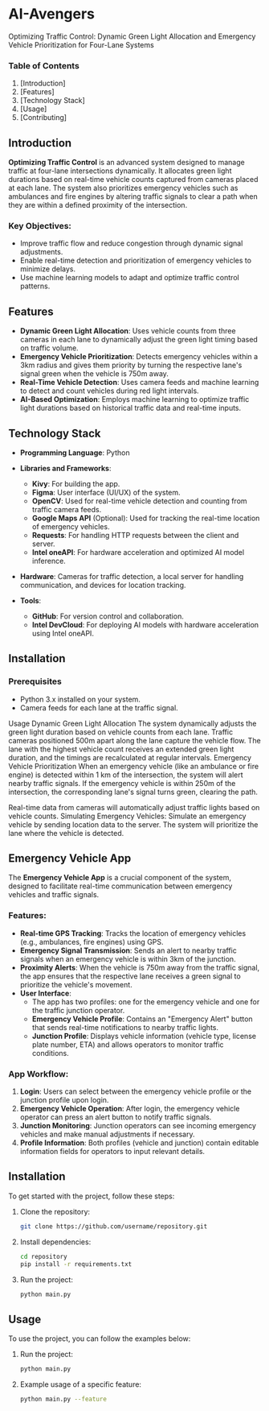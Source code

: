 # AI-Avengers
Optimizing Traffic Control: Dynamic Green Light Allocation and Emergency Vehicle Prioritization for Four-Lane Systems

### Table of Contents
1. [Introduction]
2. [Features]
3. [Technology Stack]
4. [Usage]
5. [Contributing]

## Introduction

**Optimizing Traffic Control** is an advanced system designed to manage traffic at four-lane intersections dynamically. It allocates green light durations based on real-time vehicle counts captured from cameras placed at each lane. The system also prioritizes emergency vehicles such as ambulances and fire engines by altering traffic signals to clear a path when they are within a defined proximity of the intersection.

### Key Objectives:
- Improve traffic flow and reduce congestion through dynamic signal adjustments.
- Enable real-time detection and prioritization of emergency vehicles to minimize delays.
- Use machine learning models to adapt and optimize traffic control patterns.

## Features

- **Dynamic Green Light Allocation**: Uses vehicle counts from three cameras in each lane to dynamically adjust the green light timing based on traffic volume.
- **Emergency Vehicle Prioritization**: Detects emergency vehicles within a 3km radius and gives them priority by turning the respective lane's signal green when the vehicle is 750m away.
- **Real-Time Vehicle Detection**: Uses camera feeds and machine learning to detect and count vehicles during red light intervals.
- **AI-Based Optimization**: Employs machine learning to optimize traffic light durations based on historical traffic data and real-time inputs.

## Technology Stack

- **Programming Language**: Python
- **Libraries and Frameworks**:
  - **Kivy**: For building the app.
  - **Figma**: User interface (UI/UX) of the system.
  - **OpenCV**: Used for real-time vehicle detection and counting from traffic camera feeds.
  - **Google Maps API** (Optional): Used for tracking the real-time location of emergency vehicles.
  - **Requests**: For handling HTTP requests between the client and server.
  - **Intel oneAPI**: For hardware acceleration and optimized AI model inference.
  
- **Hardware**: Cameras for traffic detection, a local server for handling communication, and devices for location tracking.
- **Tools**: 
  - **GitHub**: For version control and collaboration.
  - **Intel DevCloud**: For deploying AI models with hardware acceleration using Intel oneAPI.

## Installation

### Prerequisites
- Python 3.x installed on your system.
- Camera feeds for each lane at the traffic signal.


Usage
Dynamic Green Light Allocation
The system dynamically adjusts the green light duration based on vehicle counts from each lane. Traffic cameras positioned 500m apart along the lane capture the vehicle flow.
The lane with the highest vehicle count receives an extended green light duration, and the timings are recalculated at regular intervals.
Emergency Vehicle Prioritization
When an emergency vehicle (like an ambulance or fire engine) is detected within 1 km of the intersection, the system will alert nearby traffic signals.
If the emergency vehicle is within 250m of the intersection, the corresponding lane's signal turns green, clearing the path.

Real-time data from cameras will automatically adjust traffic lights based on vehicle counts.
Simulating Emergency Vehicles:
Simulate an emergency vehicle by sending location data to the server. The system will prioritize the lane where the vehicle is detected.

## Emergency Vehicle App

The **Emergency Vehicle App** is a crucial component of the system, designed to facilitate real-time communication between emergency vehicles and traffic signals.

### Features:
- **Real-time GPS Tracking**: Tracks the location of emergency vehicles (e.g., ambulances, fire engines) using GPS.
- **Emergency Signal Transmission**: Sends an alert to nearby traffic signals when an emergency vehicle is within 3km of the junction.
- **Proximity Alerts**: When the vehicle is 750m away from the traffic signal, the app ensures that the respective lane receives a green signal to prioritize the vehicle's movement.
- **User Interface**:
  - The app has two profiles: one for the emergency vehicle and one for the traffic junction operator.
  - **Emergency Vehicle Profile**: Contains an "Emergency Alert" button that sends real-time notifications to nearby traffic lights.
  - **Junction Profile**: Displays vehicle information (vehicle type, license plate number, ETA) and allows operators to monitor traffic conditions.

### App Workflow:
1. **Login**: Users can select between the emergency vehicle profile or the junction profile upon login.
2. **Emergency Vehicle Operation**: After login, the emergency vehicle operator can press an alert button to notify traffic signals.
3. **Junction Monitoring**: Junction operators can see incoming emergency vehicles and make manual adjustments if necessary.
4. **Profile Information**: Both profiles (vehicle and junction) contain editable information fields for operators to input relevant details.

## Installation

To get started with the project, follow these steps:

1. Clone the repository:
    ```bash
    git clone https://github.com/username/repository.git
    ```
2. Install dependencies:
    ```bash
    cd repository
    pip install -r requirements.txt
    ```

3. Run the project:
    ```bash
    python main.py
    ```

## Usage

To use the project, you can follow the examples below:

1. Run the project:
    ```bash
    python main.py
    ```
2. Example usage of a specific feature:
    ```bash
    python main.py --feature
    ```

